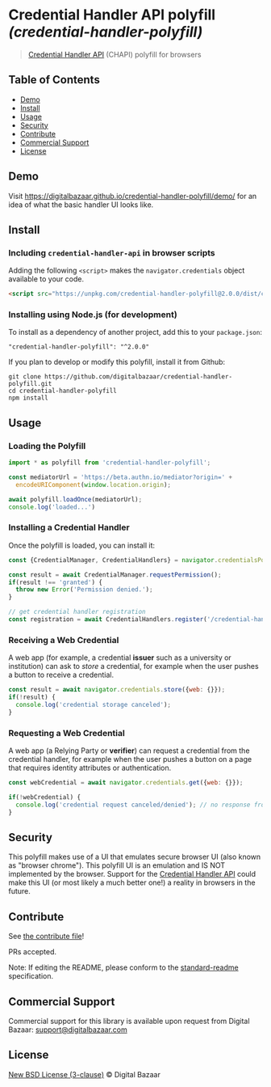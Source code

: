 # Credential Handler API polyfill _(credential-handler-polyfill)_

> [Credential Handler API](https://w3c-ccg.github.io/credential-handler-api/) (CHAPI) polyfill for browsers

## Table of Contents

- [Demo](#demo)
- [Install](#install)
- [Usage](#usage)
- [Security](#security)
- [Contribute](#contribute)
- [Commercial Support](#commercial-support)
- [License](#license)

## Demo

Visit https://digitalbazaar.github.io/credential-handler-polyfill/demo/ 
for an idea of what the basic handler UI looks like.

## Install

### Including `credential-handler-api` in browser scripts

Adding the following `<script>` makes the `navigator.credentials` object
available to your code.

```html
<script src="https://unpkg.com/credential-handler-polyfill@2.0.0/dist/credential-handler-polyfill.min.js"></script>
```

### Installing using Node.js (for development)

To install as a dependency of another project, add this to your `package.json`:

```
"credential-handler-polyfill": "^2.0.0"
```

If you plan to develop or modify this polyfill, install it from Github:

```
git clone https://github.com/digitalbazaar/credential-handler-polyfill.git
cd credential-handler-polyfill
npm install
```

## Usage

### Loading the Polyfill

```js
import * as polyfill from 'credential-handler-polyfill';

const mediatorUrl = 'https://beta.authn.io/mediator?origin=' +
  encodeURIComponent(window.location.origin);

await polyfill.loadOnce(mediatorUrl);
console.log('loaded...')
```

### Installing a Credential Handler

Once the polyfill is loaded, you can install it:

```js
const {CredentialManager, CredentialHandlers} = navigator.credentialsPolyfill;

const result = await CredentialManager.requestPermission();
if(result !== 'granted') {
  throw new Error('Permission denied.');
}

// get credential handler registration
const registration = await CredentialHandlers.register('/credential-handler');
```

### Receiving a Web Credential

A web app (for example, a credential **issuer** such as a university or 
institution) can ask to _store_ a credential, for example when the user pushes 
a button to receive a credential.

```js
const result = await navigator.credentials.store({web: {}});
if(!result) {
  console.log('credential storage canceled');
}
```

### Requesting a Web Credential

A web app (a Relying Party or **verifier**) can request a credential from the 
credential handler, for example when the user 
pushes a button on a page that requires identity attributes or authentication.

```js
const webCredential = await navigator.credentials.get({web: {}});

if(!webCredential) {
  console.log('credential request canceled/denied'); // no response from user
}
```

## Security

This polyfill makes use of a UI that emulates secure browser UI (also known as 
"browser chrome"). This polyfill UI is an emulation and IS NOT implemented by 
the browser. Support for the 
[Credential Handler API](https://w3c-ccg.github.io/credential-handler-api/) 
could make this UI (or most likely a much better one!) a reality in browsers in 
the future.

## Contribute

See [the contribute file](https://github.com/digitalbazaar/bedrock/blob/master/CONTRIBUTING.md)!

PRs accepted.

Note: If editing the README, please conform to the
[standard-readme](https://github.com/RichardLitt/standard-readme) specification.

## Commercial Support

Commercial support for this library is available upon request from
Digital Bazaar: support@digitalbazaar.com

## License

[New BSD License (3-clause)](LICENSE) © Digital Bazaar
